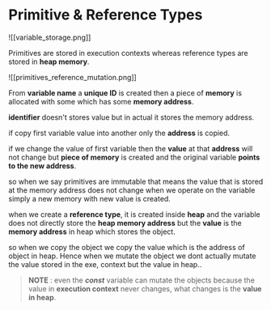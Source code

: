 # **Primitive & Reference Types**

![[variable_storage.png]]

Primitives are stored in execution contexts whereas reference types are stored in **heap memory**.

![[primitives_reference_mutation.png]]


From **variable name** a **unique ID** is created then a piece of **memory** is allocated with some  which has some **memory address**.

**identifier** doesn't stores value but in actual it stores the memory address. 

if copy first variable value into another only the **address** is copied.

if we change the value of first variable then the **value** at that **address** will not change but **piece of memory** is created and the original variable **points to the new address**. 

so when we say primitives are immutable that means the value that is stored at the memory address does not change when we operate on the variable simply a new memory with new value is created.

when we create a **reference type**, it is created inside **heap** and the variable does not directly store the **heap memory address** but the **value** is the **memory address** in heap which stores the object.

so when we copy the object we copy the value which is the address of object in heap. Hence when we mutate the object we dont actually mutate the value stored in the exe, context but the value in heap..

> **NOTE** : even the ***const*** variable can mutate the objects because the value in **execution context** never changes, what changes is the **value in heap**. 
